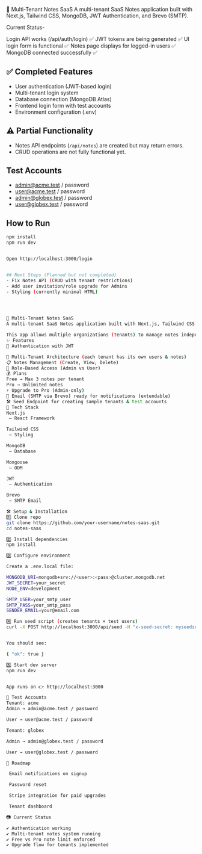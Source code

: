 📝 Multi-Tenant Notes SaaS
A multi-tenant SaaS Notes application built with Next.js, Tailwind CSS, MongoDB, JWT Authentication, and Brevo (SMTP).

Current Status-

Login API works (/api/auth/login) ✅
JWT tokens are being generated ✅
UI login form is functional ✅
Notes page displays for logged-in users ✅
MongoDB connected successfully ✅



## ✅ Completed Features
- User authentication (JWT-based login)
- Multi-tenant login system
- Database connection (MongoDB Atlas)
- Frontend login form with test accounts
- Environment configuration (.env)

## ⚠️ Partial Functionality
- Notes API endpoints (`/api/notes`) are created but may return errors.
- CRUD operations are not fully functional yet.

## Test Accounts
- admin@acme.test / password
- user@acme.test / password
- admin@globex.test / password
- user@globex.test / password

## How to Run
```bash
npm install
npm run dev


Open http://localhost:3000/login


## Next Steps (Planned but not completed)
- Fix Notes API (CRUD with tenant restrictions)
- Add user invitation/role upgrade for Admins
- Styling (currently minimal HTML)




📝 Multi-Tenant Notes SaaS
A multi-tenant SaaS Notes application built with Next.js, Tailwind CSS, MongoDB, JWT Authentication, and Brevo (SMTP).

This app allows multiple organizations (tenants) to manage notes independently with Free and Pro subscription plans.
✨ Features
🔑 Authentication with JWT

🏢 Multi-Tenant Architecture (each tenant has its own users & notes)
📋 Notes Management (Create, View, Delete)
🎯 Role-Based Access (Admin vs User)
💰 Plans
Free → Max 3 notes per tenant
Pro → Unlimited notes
⚡ Upgrade to Pro (Admin-only)
📧 Email (SMTP via Brevo) ready for notifications (extendable)
🛠 Seed Endpoint for creating sample tenants & test accounts
🚀 Tech Stack
Next.js
 – React Framework

Tailwind CSS
 – Styling

MongoDB
 – Database

Mongoose
 – ODM

JWT
 – Authentication

Brevo
 – SMTP Email

🛠 Setup & Installation
1️⃣ Clone repo
git clone https://github.com/your-username/notes-saas.git
cd notes-saas

2️⃣ Install dependencies
npm install

3️⃣ Configure environment

Create a .env.local file:

MONGODB_URI=mongodb+srv://<user>:<pass>@cluster.mongodb.net
JWT_SECRET=your_secret
NODE_ENV=development

SMTP_USER=your_smtp_user
SMTP_PASS=your_smtp_pass
SENDER_EMAIL=your@email.com

4️⃣ Run seed script (creates tenants + test users)
curl -X POST http://localhost:3000/api/seed -H "x-seed-secret: myseedsecret123"


You should see:

{ "ok": true }

5️⃣ Start dev server
npm run dev


App runs on 👉 http://localhost:3000

👤 Test Accounts
Tenant: acme
Admin → admin@acme.test / password

User → user@acme.test / password

Tenant: globex

Admin → admin@globex.test / password

User → user@globex.test / password

📌 Roadmap

 Email notifications on signup

 Password reset

 Stripe integration for paid upgrades

 Tenant dashboard

📷 Current Status

✔ Authentication working
✔ Multi-tenant notes system running
✔ Free vs Pro note limit enforced
✔ Upgrade flow for tenants implemented
